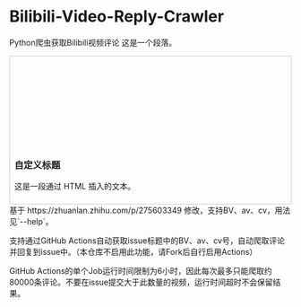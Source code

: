 # Bilibili-Video-Reply-Crawler
Python爬虫获取Bilibili视频评论
这是一个段落。

<div style="border:1px solid #ccc; padding:8px;">
  <svg>
  <h3>自定义标题</h3>
  <p>这是一段通过 HTML 插入的文本。</p>
</div>
基于 https://zhuanlan.zhihu.com/p/275603349 修改，支持BV、av、cv，用法见`--help`。

支持通过GitHub Actions自动获取issue标题中的BV、av、cv号，自动爬取评论并回复到issue中。（本仓库不启用此功能，请Fork后自行启用Actions）

GitHub Actions的单个Job运行时间限制为6小时，因此每次最多只能爬取约80000条评论。不要在issue提交大于此数量的视频，运行时间超时不会保留结果。
